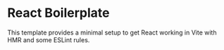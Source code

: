 # React Boilerplate

This template provides a minimal setup to get React working in Vite with HMR and some ESLint rules.
